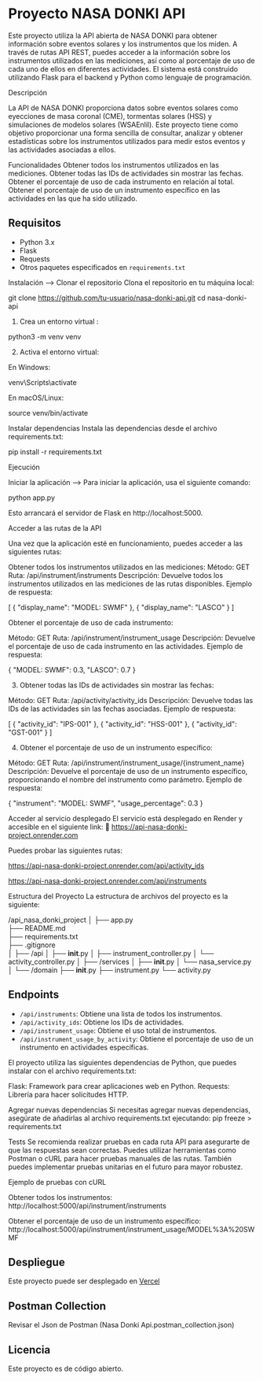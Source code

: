 # Proyecto NASA DONKI API

Este proyecto utiliza la API abierta de NASA DONKI para obtener información sobre eventos solares y los instrumentos que los miden. A través de rutas API REST, puedes acceder a la información sobre los instrumentos utilizados en las mediciones, así como al porcentaje de uso de cada uno de ellos en diferentes actividades. El sistema está construido utilizando Flask para el backend y Python como lenguaje de programación.

Descripción

La API de NASA DONKI proporciona datos sobre eventos solares como eyecciones de masa coronal (CME), tormentas solares (HSS) y simulaciones de modelos solares (WSAEnlil). Este proyecto tiene como objetivo proporcionar una forma sencilla de consultar, analizar y obtener estadísticas sobre los instrumentos utilizados para medir estos eventos y las actividades asociadas a ellos.

Funcionalidades
Obtener todos los instrumentos utilizados en las mediciones.
Obtener todas las IDs de actividades sin mostrar las fechas.
Obtener el porcentaje de uso de cada instrumento en relación al total.
Obtener el porcentaje de uso de un instrumento específico en las actividades en las que ha sido utilizado.

## Requisitos
- Python 3.x
- Flask
- Requests
- Otros paquetes especificados en `requirements.txt`


Instalación --> Clonar el repositorio
Clona el repositorio en tu máquina local:

git clone https://github.com/tu-usuario/nasa-donki-api.git
cd nasa-donki-api

1. Crea un entorno virtual :

python3 -m venv venv

2. Activa el entorno virtual:

En Windows:

venv\Scripts\activate

En macOS/Linux:

source venv/bin/activate

Instalar dependencias
Instala las dependencias desde el archivo requirements.txt:

pip install -r requirements.txt

Ejecución

Iniciar la aplicación --> Para iniciar la aplicación, usa el siguiente comando:

python app.py

Esto arrancará el servidor de Flask en http://localhost:5000.

Acceder a las rutas de la API

Una vez que la aplicación esté en funcionamiento, puedes acceder a las siguientes rutas:

Obtener todos los instrumentos utilizados en las mediciones:
Método: GET
Ruta: /api/instrument/instruments
Descripción: Devuelve todos los instrumentos utilizados en las mediciones de las rutas disponibles.
Ejemplo de respuesta:

[
  { "display_name": "MODEL: SWMF" },
  { "display_name": "LASCO" }
]

Obtener el porcentaje de uso de cada instrumento:

Método: GET
Ruta: /api/instrument/instrument_usage
Descripción: Devuelve el porcentaje de uso de cada instrumento en las actividades.
Ejemplo de respuesta:

{
  "MODEL: SWMF": 0.3,
  "LASCO": 0.7
}

3. Obtener todas las IDs de actividades sin mostrar las fechas:

Método: GET
Ruta: /api/activity/activity_ids
Descripción: Devuelve todas las IDs de las actividades sin las fechas asociadas.
Ejemplo de respuesta:

[
  { "activity_id": "IPS-001" },
  { "activity_id": "HSS-001" },
  { "activity_id": "GST-001" }
]

4. Obtener el porcentaje de uso de un instrumento específico:

Método: GET
Ruta: /api/instrument/instrument_usage/{instrument_name}
Descripción: Devuelve el porcentaje de uso de un instrumento específico, proporcionando el nombre del instrumento como parámetro.
Ejemplo de respuesta:

{
  "instrument": "MODEL: SWMF",
  "usage_percentage": 0.3
}

Acceder al servicio desplegado
El servicio está desplegado en Render y accesible en el siguiente link:
🔗 https://api-nasa-donki-project.onrender.com

Puedes probar las siguientes rutas:

https://api-nasa-donki-project.onrender.com/api/activity_ids

https://api-nasa-donki-project.onrender.com/api/instruments

Estructura del Proyecto
La estructura de archivos del proyecto es la siguiente:

/api_nasa_donki_project
│
├── app.py               
├── README.md            
├── requirements.txt    
├── .gitignore           
│
├── /api
│   ├── __init__.py
│   ├── instrument_controller.py
│   └── activity_controller.py
│
├── /services
│   ├── __init__.py
│   └── nasa_service.py
│
└── /domain
    ├── __init__.py
    ├── instrument.py
    └── activity.py

## Endpoints
- `/api/instruments`: Obtiene una lista de todos los instrumentos.
- `/api/activity_ids`: Obtiene los IDs de actividades.
- `/api/instrument_usage`: Obtiene el uso total de instrumentos.
- `/api/instrument_usage_by_activity`: Obtiene el porcentaje de uso de un instrumento en actividades específicas.

El proyecto utiliza las siguientes dependencias de Python, que puedes instalar con el archivo requirements.txt:

Flask: Framework para crear aplicaciones web en Python.
Requests: Librería para hacer solicitudes HTTP.

Agregar nuevas dependencias
Si necesitas agregar nuevas dependencias, asegúrate de añadirlas al archivo requirements.txt ejecutando:
pip freeze > requirements.txt

Tests
Se recomienda realizar pruebas en cada ruta API para asegurarte de que las respuestas sean correctas. Puedes utilizar herramientas como Postman o cURL para hacer pruebas manuales de las rutas. También puedes implementar pruebas unitarias en el futuro para mayor robustez.

Ejemplo de pruebas con cURL

Obtener todos los instrumentos:
http://localhost:5000/api/instrument/instruments

Obtener el porcentaje de uso de un instrumento específico:
http://localhost:5000/api/instrument/instrument_usage/MODEL%3A%20SWMF

## Despliegue
Este proyecto puede ser desplegado en [Vercel](https://vercel.com/)

## Postman Collection
Revisar el Json de Postman (Nasa Donki Api.postman_collection.json)


## Licencia
Este proyecto es de código abierto.
